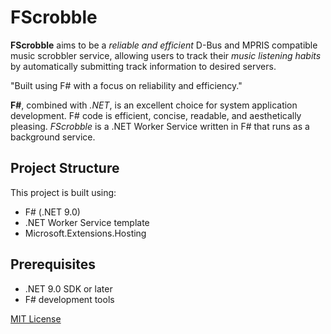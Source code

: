# FScrobble
**FScrobble** aims to be a _reliable and efficient_ D-Bus and MPRIS compatible music scrobbler service, allowing users to track their _music listening habits_ by automatically submitting track information to desired servers. 

"Built using F# with a focus on reliability and efficiency."  

**F#**, combined with _.NET_, is an excellent choice for system application development.
F# code is efficient, concise, readable, and aesthetically pleasing.
_FScrobble_ is a .NET Worker Service written in F# that runs as a background service.

## Project Structure

This project is built using:
- F# (.NET 9.0)
- .NET Worker Service template
- Microsoft.Extensions.Hosting

## Prerequisites

- .NET 9.0 SDK or later
- F# development tools


[MIT License](LICENSE)